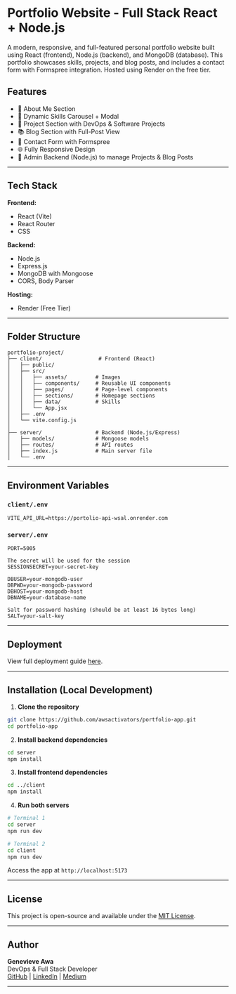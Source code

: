 # Portfolio Website - Full Stack React + Node.js

A modern, responsive, and full-featured personal portfolio website built using React (frontend), Node.js (backend), and MongoDB (database). This portfolio showcases skills, projects, and blog posts, and includes a contact form with Formspree integration. Hosted using Render on the free tier.

## Features

- 🧑 About Me Section
- 🧠 Dynamic Skills Carousel + Modal
- 💼 Project Section with DevOps & Software Projects
- 📚 Blog Section with Full-Post View
- 📩 Contact Form with Formspree
- 🌐 Fully Responsive Design
- 🧾 Admin Backend (Node.js) to manage Projects & Blog Posts

---

## Tech Stack

**Frontend:**
- React (Vite)
- React Router
- CSS 

**Backend:**
- Node.js
- Express.js
- MongoDB with Mongoose
- CORS, Body Parser

**Hosting:**
- Render (Free Tier)

---

## Folder Structure

```
portfolio-project/
├── client/                  # Frontend (React)
│   ├── public/
│   ├── src/
│   │   ├── assets/         # Images
│   │   ├── components/     # Reusable UI components
│   │   ├── pages/          # Page-level components
│   │   ├── sections/       # Homepage sections
│   │   ├── data/           # Skills
│   │   └── App.jsx
│   ├── .env
│   └── vite.config.js
│
├── server/                 # Backend (Node.js/Express)
│   ├── models/             # Mongoose models
│   ├── routes/             # API routes
│   ├── index.js            # Main server file
│   └── .env
```

---

## Environment Variables

### `client/.env`
```
VITE_API_URL=https://portolio-api-wsal.onrender.com
```

### `server/.env`
```
PORT=5005

The secret will be used for the session
SESSIONSECRET=your-secret-key

DBUSER=your-mongodb-user
DBPWD=your-mongodb-password
DBHOST=your-mongodb-host
DBNAME=your-database-name

Salt for password hashing (should be at least 16 bytes long)
SALT=your-salt-key
```

---

## Deployment

View full deployment guide [here](https://medium.com/@awavieve/deploying-a-full-stack-react-node-js-app-to-render-free-tier-e1eb6fce055a).

---

## Installation (Local Development)

1. **Clone the repository**
```bash
git clone https://github.com/awsactivators/portfolio-app.git
cd portfolio-app
```

2. **Install backend dependencies**
```bash
cd server
npm install
```

3. **Install frontend dependencies**
```bash
cd ../client
npm install
```

4. **Run both servers**
```bash
# Terminal 1
cd server
npm run dev

# Terminal 2
cd client
npm run dev
```

Access the app at `http://localhost:5173`

---

## License

This project is open-source and available under the [MIT License](LICENSE).

---

## Author

**Genevieve Awa**  
DevOps & Full Stack Developer  
[GitHub](https://github.com/awsactivators) | [LinkedIn](https://linkedin.com/in/vieve-awa) | [Medium](https://medium.com/@awavieve)

---

